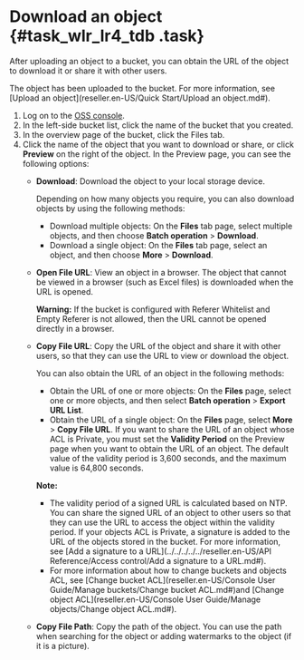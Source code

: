 # Download an object {#task_wlr_lr4_tdb .task}

After uploading an object to a bucket, you can obtain the URL of the object to download it or share it with other users.

The object has been uploaded to the bucket. For more information, see [Upload an object](reseller.en-US/Quick Start/Upload an object.md#).

1.  Log on to the [OSS console](https://partners-intl.console.aliyun.com/#/oss).
2.  In the left-side bucket list, click the name of the bucket that you created.
3.  In the overview page of the bucket, click the Files tab.
4.  Click the name of the object that you want to download or share, or click **Preview** on the right of the object. In the Preview page, you can see the following options: 
    -   **Download**: Download the object to your local storage device.

        Depending on how many objects you require, you can also download objects by using the following methods:

        -   Download multiple objects: On the **Files** tab page, select multiple objects, and then choose **Batch operation** \> **Download**.
        -   Download a single object: On the **Files** tab page, select an object, and then choose **More** \> **Download**.
    -   **Open File URL**: View an object in a browser. The object that cannot be viewed in a browser \(such as Excel files\) is downloaded when the URL is opened.

        **Warning:** If the bucket is configured with Referer Whitelist and Empty Referer is not allowed, then the URL cannot be opened directly in a browser.

    -   **Copy File URL**: Copy the URL of the object and share it with other users, so that they can use the URL to view or download the object.

        You can also obtain the URL of an object in the following methods:

        -   Obtain the URL of one or more objects: On the **Files** page, select one or more objects, and then select **Batch operation** \> **Export URL List**.
        -   Obtain the URL of a single object: On the **Files** page, select **More** \> **Copy File URL**.
        If you want to share the URL of an object whose ACL is Private, you must set the **Validity Period** on the Preview page when you want to obtain the URL of an object. The default value of the validity period is 3,600 seconds, and the maximum value is 64,800 seconds.

        **Note:** 

        -   The validity period of a signed URL is calculated based on NTP. You can share the signed URL of an object to other users so that they can use the URL to access the object within the validity period. If your objects ACL is Private, a signature is added to the URL of the objects stored in the bucket. For more information, see [Add a signature to a URL](../../../../../reseller.en-US/API Reference/Access control/Add a signature to a URL.md#).
        -   For more information about how to change buckets and objects ACL, see [Change bucket ACL](reseller.en-US/Console User Guide/Manage buckets/Change bucket ACL.md#)and [Change object ACL](reseller.en-US/Console User Guide/Manage objects/Change object ACL.md#).
    -   **Copy File Path**: Copy the path of the object. You can use the path when searching for the object or adding watermarks to the object \(if it is a picture\).

